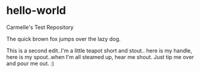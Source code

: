 # hello-world
Carmelle's Test Repository

The quick brown fox jumps over the lazy dog.

This is a second edit..I'm a little teapot short and stout..
here is my handle, here is my spout..when I'm all steamed up, hear me shout. Just tip me over and pour me out. :)

